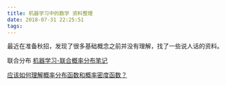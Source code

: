 ```yaml
---
title: 机器学习中的数学 资料整理
date: 2018-07-31 22:25:51
tags:
---
```


最近在准备秋招，发现了很多基础概念之前并没有理解，找了一些说人话的资料。

联合分布
[机器学习-联合概率分布笔记](https://blog.csdn.net/tiankong_/article/details/78332666)

[应该如何理解概率分布函数和概率密度函数？](https://www.jianshu.com/p/b570b1ba92bb)